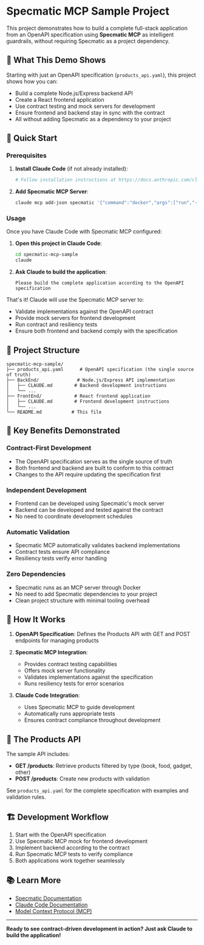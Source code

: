 # Specmatic MCP Sample Project

This project demonstrates how to build a complete full-stack application from an OpenAPI specification using **Specmatic MCP** as intelligent guardrails, without requiring Specmatic as a project dependency.

## 🎯 What This Demo Shows

Starting with just an OpenAPI specification (`products_api.yaml`), this project shows how you can:

- Build a complete Node.js/Express backend API
- Create a React frontend application  
- Use contract testing and mock servers for development
- Ensure frontend and backend stay in sync with the contract
- All without adding Specmatic as a dependency to your project

## 🚀 Quick Start

### Prerequisites

1. **Install Claude Code** (if not already installed):
   ```bash
   # Follow installation instructions at https://docs.anthropic.com/claude/docs/claude-code
   ```

2. **Add Specmatic MCP Server**:
   ```bash
   claude mcp add-json specmatic '{"command":"docker","args":["run","--rm","-i","--network=host","specmatic-mcp-server"],"env":{}}'
   ```

### Usage

Once you have Claude Code with Specmatic MCP configured:

1. **Open this project in Claude Code**:
   ```bash
   cd specmatic-mcp-sample
   claude
   ```

2. **Ask Claude to build the application**:
   ```
   Please build the complete application according to the OpenAPI specification
   ```

That's it! Claude will use the Specmatic MCP server to:
- Validate implementations against the OpenAPI contract
- Provide mock servers for frontend development
- Run contract and resiliency tests
- Ensure both frontend and backend comply with the specification

## 📁 Project Structure

```
specmatic-mcp-sample/
├── products_api.yaml      # OpenAPI specification (the single source of truth)
├── BackEnd/              # Node.js/Express API implementation
│   ├── CLAUDE.md        # Backend development instructions
│   └── ...
├── FrontEnd/            # React frontend application  
│   ├── CLAUDE.md        # Frontend development instructions
│   └── ...
└── README.md           # This file
```

## 🎯 Key Benefits Demonstrated

### Contract-First Development
- The OpenAPI specification serves as the single source of truth
- Both frontend and backend are built to conform to this contract
- Changes to the API require updating the specification first

### Independent Development
- Frontend can be developed using Specmatic's mock server
- Backend can be developed and tested against the contract
- No need to coordinate development schedules

### Automatic Validation
- Specmatic MCP automatically validates backend implementations
- Contract tests ensure API compliance
- Resiliency tests verify error handling

### Zero Dependencies
- Specmatic runs as an MCP server through Docker
- No need to add Specmatic dependencies to your project
- Clean project structure with minimal tooling overhead

## 🔧 How It Works

1. **OpenAPI Specification**: Defines the Products API with GET and POST endpoints for managing products

2. **Specmatic MCP Integration**: 
   - Provides contract testing capabilities
   - Offers mock server functionality  
   - Validates implementations against the specification
   - Runs resiliency tests for error scenarios

3. **Claude Code Integration**:
   - Uses Specmatic MCP to guide development
   - Automatically runs appropriate tests
   - Ensures contract compliance throughout development

## 🎨 The Products API

The sample API includes:
- **GET /products**: Retrieve products filtered by type (book, food, gadget, other)
- **POST /products**: Create new products with validation

See `products_api.yaml` for the complete specification with examples and validation rules.

## 🏗️ Development Workflow

1. Start with the OpenAPI specification
2. Use Specmatic MCP mock for frontend development  
3. Implement backend according to the contract
4. Run Specmatic MCP tests to verify compliance
5. Both applications work together seamlessly

## 📚 Learn More

- [Specmatic Documentation](https://specmatic.io/)
- [Claude Code Documentation](https://docs.anthropic.com/claude/docs/claude-code)
- [Model Context Protocol (MCP)](https://modelcontextprotocol.io/)

---

**Ready to see contract-driven development in action? Just ask Claude to build the application!**